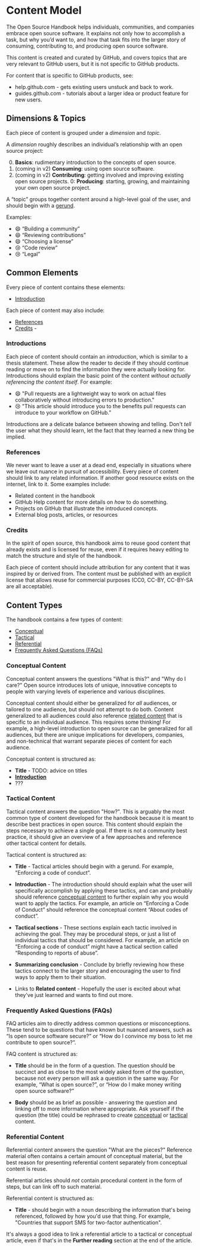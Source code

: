 # Content Model

The Open Source Handbook helps individuals, communities, and companies embrace open source software. It explains not only how to accomplish a task, but why you’d want to, and how that task fits into the larger story of consuming, contributing to, and producing open source software.

This content is created and curated by GitHub, and covers topics that are very relevant to GitHub users, but it is not specific to GitHub products.

For content that is specific to GitHub products, see:

- help.github.com - gets existing users unstuck and back to work.
- guides.github.com -  tutorials about a larger idea or product feature for new users.

## Dimensions & Topics

Each piece of content is grouped under a *dimension* and *topic*.

A *dimension* roughly describes an individual’s relationship with an open source project:

0. **Basics**: rudimentary introduction to the concepts of open source.
0. (coming in v2) **Consuming**: using open source software.
0. (coming in v2) **Contributing**: getting involved and improving existing open source projects.
0: **Producing**: starting, growing, and maintaining your own open source project.

A “topic” groups together content around a high-level goal of the user, and should begin with a [gerund](https://en.wikipedia.org/wiki/Gerund).

Examples:

- :smile: “Building a community”
- :smile: “Reviewing contributions”
- :smile: “Choosing a license”
- :cry: “Code review”
- :cry: “Legal”

## Common Elements

Every piece of content contains these elements:

- [Introduction](#introductions)

Each piece of content may also include:

- [References](#references)
- [Credits](#credits) - 

### Introductions

Each piece of content should contain an *introduction*, which is similar to a thesis statement. These allow the reader to decide if they should continue reading or move on to find the information they were actually looking for. Introductions should explain the basic point of the content *without actually referencing the content itself*. For example:

- :smile: "Pull requests are a lightweight way to work on actual files collaboratively without introducing errors to production."
- :cry: "This article should introduce you to the benefits pull requests can introduce to your workflow on GitHub."

Introductions are a delicate balance between showing and telling. Don't *tell* the user what they should learn, let the fact that they learned a new thing be implied.

### References

We never want to leave a user at a dead end, especially in situations where we leave out nuance in pursuit of accessibility. Every piece of content should link to any related information. If another good resource exists on the internet, link to it. Some examples include:

- Related content in the handbook
- GitHub Help content for more details on _how_ to do something.
- Projects on GitHub that illustrate the introduced concepts.
- External blog posts, articles, or resources

### Credits

In the spirit of open source, this handbook aims to reuse good content that already exists and is licensed for reuse, even if it requires heavy editing to match the structure and style of the handbook.

Each piece of content should include attribution for any content that it was inspired by or derived from. The content must be published with an explicit license that allows reuse for commercial purposes (CC0, CC-BY, CC-BY-SA are all acceptable).

## Content Types

The handbook contains a few types of content:

- [Conceptual](#conceptual-content)
- [Tactical](#tactical-content)
- [Referential](#referential-content)
- [Frequently Asked Questions (FAQs)](#frequently-asked-questions-faqs)

### Conceptual Content

Conceptual content answers the questions "What is this?" and "Why do I care?"  Open source introduces lots of unique, innovative concepts to people with varying levels of experience and various disciplines.

Conceptual content should either be generalized for *all* audiences, or tailored to one audience, but should not attempt to do both. Content generalized to all audiences could also reference [related content](#related-content) that is specific to an individual audience. This requires some thinking! For example, a high-level introduction to open source can be generalized for all audiences, but there are unique implications for developers, companies, and non-technical that warrant separate pieces of content for each audience.

Conceptual content is structured as:

- **Title** - TODO: advice on titles
- **[Introduction](#introductions)**
- ???

### Tactical Content

Tactical content answers the question "How?". This is arguably the most common type of content developed for the handbook because it is meant to describe best practices in open source. This content should explain the steps necessary to achieve a single goal. If there is not a community best practice, it should give an overview of a few approaches and reference other tactical content for details.

Tactical content is structured as:

- **Title** - Tactical articles should begin with a gerund. For example, "Enforcing a code of conduct”.

- **Introduction** - The introduction should should explain what the user will specifically accomplish by applying these tactics, and can and probably should reference [conceptual content](#conceptual-content) to further explain why you would want to apply the tactics. For example, an article on “Enforcing a Code of Conduct” should reference the conceptual content “About codes of conduct”.

- **Tactical sections** - These sections explain each tactic involved in achieving the goal. They may be procedural steps, or just a list of individual tactics that should be considered. For example, an article on “Enforcing a code of conduct” might have a tactical section called “Responding to reports of abuse”.

- **Summarizing conclusion** - Conclude by briefly reviewing how these tactics connect to the larger story and encouraging the user to find ways to apply them to their situation.

- Links to **Related content** - Hopefully the user is excited about what they've just learned and wants to find out more.
 
### Frequently Asked Questions (FAQs)

FAQ articles aim to directly address common questions or misconceptions. These tend to be questions that have known but nuanced answers, such as “Is open source software secure?” or “How do I convince my boss to let me contribute to open source?”.

FAQ content is structured as:

- **Title** should be in the form of a question. The question should be succinct and as close to the most widely asked form of the question, because not every person will ask a question in the same way. For example, “What is open source?”, or “How do I make money writing open source software?”

- **Body** should be as brief as possible - answering the question and linking off to more information where appropriate. Ask yourself if the question (the title) could be rephrased to create [conceptual](#conceptual-content) or [tactical](#tactical-content) content.

### Referential Content

Referential content answers the question "What are the pieces?" Reference material often contains a certain amount of conceptual material, but the best reason for presenting referential content separately from conceptual content is reuse.

Referential articles should *not* contain procedural content in the form of steps, but can link off to such material.

Referential content is structured as:


- **Title** - should begin with a noun describing the information that's being referenced, followed by how you'd use that thing. For example, "Countries that support SMS for two-factor authentication".

It's always a good idea to link a referential article to a tactical or conceptual article, even if that's in the **Further reading** section at the end of the article.


